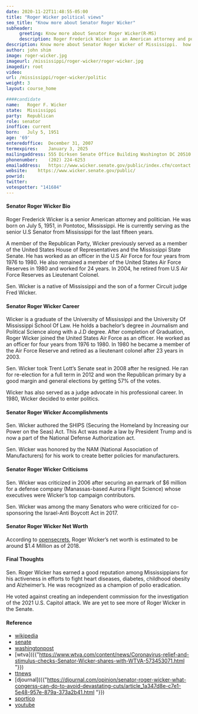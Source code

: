 ```yaml
---
date: 2020-11-22T11:48:55-05:00
title: "Roger Wicker political views"
seo_title: "Know more about Senator Roger Wicker"
subheader:
     greeting: Know more about Senator Roger Wicker(R-MS) 
     description: Roger Frederick Wicker is an American attorney and politician who is the senior United States Senator from Mississippi, in office since 2007. A member of the Republican Party, Wicker previously served as a member of the United States House of Representatives and the Mississippi State Senate.
description: Know more about Senator Roger Wicker of Mississippi.  how to  Contact Senator Roger F. Wicker includes email address, phone number, and mailing address.
author: john shim
image: roger-wicker.jpg
imageurl: /mississippi/roger-wicker/roger-wicker.jpg
imagedir: root
video:
url: /mississippi/roger-wicker/politic
weight: 3
layout: course_home

####candidate
name:	Roger F. Wicker
state:	Mississippi
party:	Republican
role: senator
inoffice: current
born:	July 5, 1951
age: '69'
enteredoffice:	December 31, 2007
termexpires:	January 3, 2025
mailingaddress:	555 Dirksen Senate Office Building Washington DC 20510
phonenumber:	(202) 224-6253
emailaddress:	https://www.wicker.senate.gov/public/index.cfm/contact
website:	https://www.wicker.senate.gov/public/
powrid: 
twitter: 
votespotter: "141684"
---
```


#### Senator Roger Wicker Bio
Roger Frederick Wicker is a senior American attorney and politician. He was born on July 5, 1951, in Pontotoc, Mississippi. He is currently serving as the senior U.S Senator from Mississippi for the last fifteen years.

A member of the Republican Party, Wicker previously served as a member of the United States House of Representatives and the Mississippi State Senate.
He has worked as an officer in the U.S Air Force for four years from 1976 to 1980. He also remained a member of the United States Air Force Reserves in 1980 and worked for 24 years. In 2004, he retired from U.S Air Force Reserves as Lieutenant Colonel.

Sen. Wicker is a native of Mississippi and the son of a former Circuit judge Fred Wicker. 

#### Senator Roger Wicker Career
Wicker is a graduate of the University of Mississippi and the University Of Mississippi School Of Law. He holds a bachelor’s degree in Journalism and Political Science along with a J.D degree.
After completion of Graduation, Roger Wicker joined the United States Air Force as an officer. He worked as an officer for four years from 1976 to 1980. In 1980 he became a member of the Air Force Reserve and retired as a lieutenant colonel after 23 years in 2003.

Sen. Wicker took Trent Lott’s Senate seat in 2008 after he resigned. He ran for re-election for a full term in 2012 and won the Republican primary by a good margin and general elections by getting 57% of the votes. 

Wicker has also served as a judge advocate in his professional career. In 1980, Wicker decided to enter politics.

#### Senator Roger Wicker Accomplishments
Sen. Wicker authored the SHIPS (Securing the Homeland by Increasing our Power on the Seas) Act. This Act was made a law by President Trump and is now a part of the National Defense Authorization act.

Sen. Wicker was honored by the NAM (National Association of Manufacturers) for his work to create better policies for manufacturers. 

#### Senator Roger Wicker Criticisms
Sen. Wicker was criticized in 2006 after securing an earmark of $6 million for a defense company (Manassas-based Aurora Flight Science)  whose executives were Wicker’s top campaign contributors. 

Sen. Wicker was among the many Senators who were criticized for co-sponsoring the Israel-Anti Boycott Act in 2017.

#### Senator Roger Wicker Net Worth
According to [opensecrets]({{"https://www.opensecrets.org/personal-finances/net-worth?cid=N00003280&year=2018"}}), Roger Wicker’s net worth is estimated to be around $1.4 Million as of 2018.

#### Final Thoughts
Sen. Roger Wicker has earned a good reputation among Mississippians for his activeness in efforts to fight heart diseases, diabetes, childhood obesity and Alzheimer’s. He was recognized as a champion of polio eradication.

He voted against creating an independent commission for the investigation of the 2021 U.S. Capitol attack. We are yet to see more of Roger Wicker in the Senate. 

#### Reference
* [wikipedia]({{"https://en.wikipedia.org/wiki/Roger_Wicker#Early_political_career"}})
* [senate]({{"https://www.wicker.senate.gov/public/index.cfm/biography"}})
* [washingtonpost]({{"https://www.washingtonpost.com/wp-dyn/content/article/2008/01/15/AR2008011503355.html"}})
* [wtva]({{"https://www.wtva.com/content/news/Coronavirus-relief-and-stimulus-checks-Senator-Wicker-shares-with-WTVA-573453071.html "}})
* [ttnews]({{"https://www.ttnews.com/articles/sen-roger-wicker-lead-commerce-committee-116th-congress"}})
* [djournal]({{"https://djournal.com/opinion/senator-roger-wicker-what-congerss-can-do-to-avoid-devastating-cuts/article_1a347d8e-c7e1-5e48-957e-879a-373a2b41.html "}})
* [sportico]({{"https://www.sportico.com/law/analysis/2020/roger-wicker-name-image-likeness-1234618233/"}})
* [youtube]({{"https://www.youtube.com/watch?v=UkBy7-TIZu0"}})





